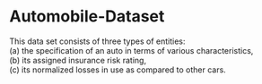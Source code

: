 # Automobile-Dataset
This data set consists of three types of entities: <br> (a) the specification of an auto in terms of various characteristics, <br> (b) its assigned insurance risk rating, <br> (c) its normalized losses in use as compared to other cars.
